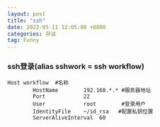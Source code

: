 ```yaml
---
layout: post
title: "ssh"
date: 2022-05-11 12:05:00 +0800 
categories: 杂谈
tag: Funny
---
```

### ssh登录(alias sshwork = ssh workflow)
```buildoutcfg
Host workflow  #名称
        HostName        192.168.*.* #服务器地址
        Port            22
        User            root        #登录用户
        IdentityFile    ~/id_rsa   #配置私钥位置
        ServerAliveInterval  60
```
